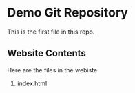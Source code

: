 # Demo Git Repository

This is the first file in this repo.

## Website Contents

Here are the files in the webiste

1. index.html